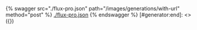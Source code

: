 [#generator:start]: <> ({ "template": "openapi" })
{% swagger src="./flux-pro.json" path="/images/generations/with-url" method="post" %}
[./flux-pro.json](./flux-pro.json)
{% endswagger %}
[#generator:end]: <> ({})
